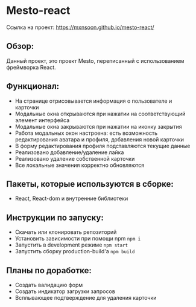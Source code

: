 # Mesto-react

Ссылка на проект: https://mxnsoon.github.io/mesto-react/

## Обзор:
Данный проект, это проект Mesto, переписанный с использованием фреймворка React.

## Функционал:

- На странице отрисовывается информация о пользователе и карточки
- Модальные окна открываются при нажатии на соответствующий элемент интерфейса
- Модальные окна закрываются при нажатии на иконку закрытия
- Работа модальных окон настроена: есть возможность редактирования аватара и профиля, добавления новой карточки
- В форму редактирования профиля подставляются текущие данные
- Реализовано добавление/удаление лайка
- Реализовано удаление собственной карточки
- Все локальные значения корректно обновляются

## Пакеты, которые используются в сборке:

- React, React-dom и внутренние библиотеки

## Инструкции по запуску:
- Скачать или клонировать репозиторий
- Установить зависимости при помощи npm `npm i`
- Запустить в development режиме `npm start`
- Запустить сборку production-build'a `npm build`

## Планы по доработке:

- Создать валидацию форм
- Создать индикатор загрузки запросов
- Всплывающее подтверждение для удаления карточки
